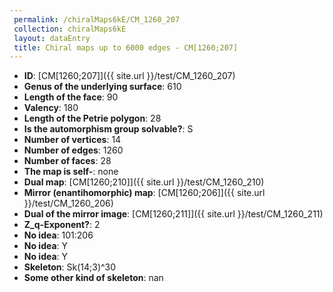 ```yaml
--- 
 permalink: /chiralMaps6kE/CM_1260_207 
 collection: chiralMaps6kE
 layout: dataEntry
 title: Chiral maps up to 6000 edges - CM[1260;207]
---
```


- **ID**: [CM[1260;207]]({{ site.url }}/test/CM_1260_207)
- **Genus of the underlying surface**: 610
- **Length of the face**: 90
- **Valency**: 180
- **Length of the Petrie polygon**: 28
- **Is the automorphism group solvable?**: S
- **Number of vertices**: 14
- **Number of edges**: 1260
- **Number of faces**: 28
- **The map is self-**: none
- **Dual map**: [CM[1260;210]]({{ site.url }}/test/CM_1260_210)
- **Mirror (enantihomorphic) map**: [CM[1260;206]]({{ site.url }}/test/CM_1260_206)
- **Dual of the mirror image**: [CM[1260;211]]({{ site.url }}/test/CM_1260_211)
- **Z_q-Exponent?**: 2
- **No idea**:  101:206
- **No idea**: Y
- **No idea**: Y
- **Skeleton**: Sk(14;3)^30
- **Some other kind of skeleton**: nan

